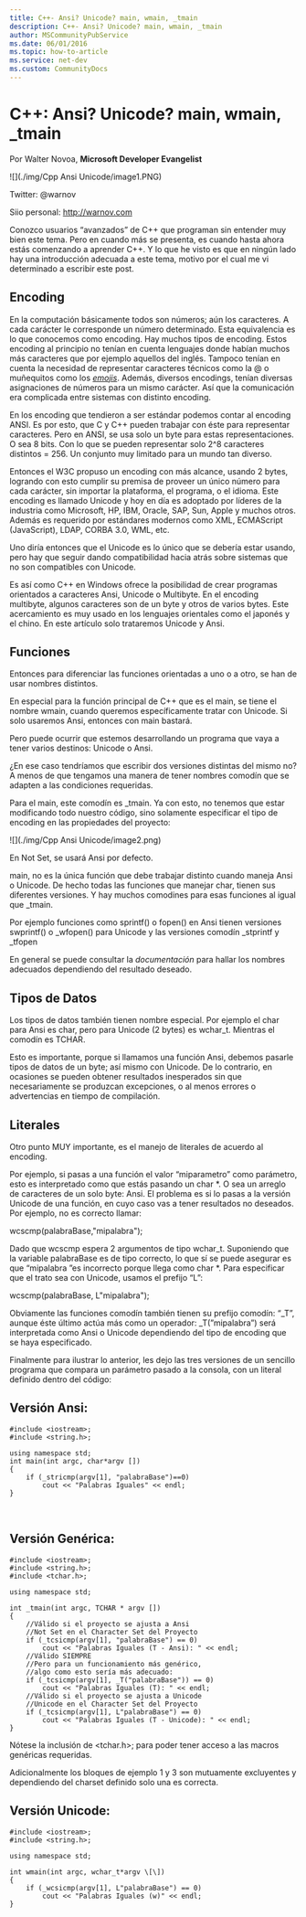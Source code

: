 ```yaml
---
title: C++- Ansi? Unicode? main, wmain, _tmain
description: C++- Ansi? Unicode? main, wmain, _tmain
author: MSCommunityPubService
ms.date: 06/01/2016
ms.topic: how-to-article
ms.service: net-dev
ms.custom: CommunityDocs
---
```







# C++: Ansi? Unicode? main, wmain, _tmain

Por Walter Novoa, **Microsoft Developer Evangelist**

![](./img/Cpp  Ansi Unicode/image1.PNG)

Twitter: @warnov

Siio personal: <http://warnov.com>

Conozco usuarios “avanzados” de C++ que programan sin entender muy bien
este tema. Pero en cuando más se presenta, es cuando hasta ahora estás
comenzando a aprender C++. Y lo que he visto es que en ningún lado hay
una introducción adecuada a este tema, motivo por el cual me vi
determinado a escribir este post.

Encoding
--------

En la computación básicamente todos son números; aún los caracteres. A
cada carácter le corresponde un número determinado. Esta equivalencia es
lo que conocemos como encoding. Hay muchos tipos de encoding. Estos
encoding al principio no tenían en cuenta lenguajes donde habían muchos
más caracteres que por ejemplo aquellos del inglés. Tampoco tenían en
cuenta la necesidad de representar caracteres técnicos como la @ o
muñequitos como los
[*emojis*](http://warnov.tumblr.com/post/54068776944/hay-curiosidades-y-luego-los-emojis).
Además, diversos encodings, tenían diversas asignaciones de números para
un mismo carácter. Así que la comunicación era complicada entre sistemas
con distinto encoding.

En los encoding que tendieron a ser estándar podemos contar al encoding
ANSI. Es por esto, que C y C++ pueden trabajar con éste para representar
caracteres. Pero en ANSI, se usa solo un byte para estas
representaciones. O sea 8 bits. Con lo que se pueden representar solo
2^8 caracteres distintos = 256. Un conjunto muy limitado para un mundo
tan diverso.

Entonces el W3C propuso un encoding con más alcance, usando 2 bytes,
logrando con esto cumplir su premisa de proveer un único número para
cada carácter, sin importar la plataforma, el programa, o el idioma.
Este encoding es llamado Unicode y hoy en día es adoptado por líderes de
la industria como Microsoft, HP, IBM, Oracle, SAP, Sun, Apple y muchos
otros. Además es requerido por estándares modernos como XML, ECMAScript
(JavaScript), LDAP, CORBA 3.0, WML, etc.

Uno diría entonces que el Unicode es lo único que se debería estar
usando, pero hay que seguir dando compatibilidad hacia atrás sobre
sistemas que no son compatibles con Unicode.

Es así como C++ en Windows ofrece la posibilidad de crear programas
orientados a caracteres Ansi, Unicode o Multibyte. En el encoding
multibyte, algunos caracteres son de un byte y otros de varios bytes.
Este acercamiento es muy usado en los lenguajes orientales como el
japonés y el chino. En este artículo solo trataremos Unicode y Ansi.

Funciones
---------

Entonces para diferenciar las funciones orientadas a uno o a otro, se
han de usar nombres distintos.

En especial para la función principal de C++ que es el main, se tiene el
nombre wmain, cuando queremos específicamente tratar con Unicode. Si
solo usaremos Ansi, entonces con main bastará.

Pero puede ocurrir que estemos desarrollando un programa que vaya a
tener varios destinos: Unicode o Ansi.

¿En ese caso tendríamos que escribir dos versiones distintas del mismo
no? A menos de que tengamos una manera de tener nombres comodín que se
adapten a las condiciones requeridas.

Para el main, este comodín es \_tmain. Ya con esto, no tenemos que estar
modificando todo nuestro código, sino solamente especificar el tipo de
encoding en las propiedades del proyecto:

![](./img/Cpp  Ansi Unicode/image2.png)
    

En Not Set, se usará Ansi por defecto.

main, no es la única función que debe trabajar distinto cuando maneja
Ansi o Unicode. De hecho todas las funciones que manejar char, tienen
sus diferentes versiones. Y hay muchos comodines para esas funciones al
igual que \_tmain.

Por ejemplo funciones como sprintf() o fopen() en Ansi tienen versiones
swprintf() o \_wfopen() para Unicode y las versiones comodín \_stprintf
y \_tfopen

En general se puede consultar la *documentación* para hallar los nombres
adecuados dependiendo del resultado deseado.

Tipos de Datos
--------------

Los tipos de datos también tienen nombre especial. Por ejemplo el char
para Ansi es char, pero para Unicode (2 bytes) es wchar\_t. Mientras el
comodín es TCHAR.

Esto es importante, porque si llamamos una función Ansi, debemos pasarle
tipos de datos de un byte; así mismo con Unicode. De lo contrario, en
ocasiones se pueden obtener resultados inesperados sin que
necesariamente se produzcan excepciones, o al menos errores o
advertencias en tiempo de compilación.

Literales
---------

Otro punto MUY importante, es el manejo de literales de acuerdo al
encoding.

Por ejemplo, si pasas a una función el valor “miparametro” como
parámetro, esto es interpretado como que estás pasando un char \*. O sea
un arreglo de caracteres de un solo byte: Ansi. El problema es si lo
pasas a la versión Unicode de una función, en cuyo caso vas a tener
resultados no deseados. Por ejemplo, no es correcto llamar:

wcscmp(palabraBase,"mipalabra");

Dado que wcscmp espera 2 argumentos de tipo wchar\_t. Suponiendo que la
variable palabraBase es de tipo correcto, lo que sí se puede asegurar es
que “mipalabra ”es incorrecto porque llega como char \*. Para
especificar que el trato sea con Unicode, usamos el prefijo “L”:

wcscmp(palabraBase, L"mipalabra");

Obviamente las funciones comodín también tienen su prefijo comodín:
“\_T”, aunque éste último actúa más como un operador: \_T(”mipalabra”)
será interpretada como Ansi o Unicode dependiendo del tipo de encoding
que se haya especificado.

Finalmente para ilustrar lo anterior, les dejo las tres versiones de un
sencillo programa que compara un parámetro pasado a la consola, con un
literal definido dentro del código:

Versión Ansi:
-------------



    #include <iostream>;
    #include <string.h>;
    
    using namespace std;
    int main(int argc, char*argv [])
    {
        if (_stricmp(argv[1], "palabraBase")==0)
            cout << "Palabras Iguales" << endl;
    }

 

Versión Genérica:
-----------------

    #include <iostream>;
    #include <string.h>;
    #include <tchar.h>;
    
    using namespace std;
    
    int _tmain(int argc, TCHAR * argv [])
    {
        //Válido si el proyecto se ajusta a Ansi
        //Not Set en el Character Set del Proyecto
        if (_tcsicmp(argv[1], "palabraBase") == 0)
            cout << "Palabras Iguales (T - Ansi): " << endl;
        //Válido SIEMPRE
        //Pero para un funcionamiento más genérico,
        //algo como esto sería más adecuado:
        if (_tcsicmp(argv[1], _T("palabraBase")) == 0)
            cout << "Palabras Iguales (T): " << endl;
        //Válido si el proyecto se ajusta a Unicode
        //Unicode en el Character Set del Proyecto
        if (_tcsicmp(argv[1], L"palabraBase") == 0)
            cout << "Palabras Iguales (T - Unicode): " << endl;
    }

Nótese la inclusión de <tchar.h>; para poder tener acceso a las macros genéricas requeridas.

Adicionalmente los bloques de ejemplo 1 y 3 son mutuamente excluyentes y dependiendo del charset definido solo una es correcta.

Versión Unicode:
----------------

    #include <iostream>;
    #include <string.h>;

    using namespace std;

    int wmain(int argc, wchar_t*argv \[\])
    {
        if (_wcsicmp(argv[1], L"palabraBase") == 0)
            cout << "Palabras Iguales (w)" << endl;
    }




